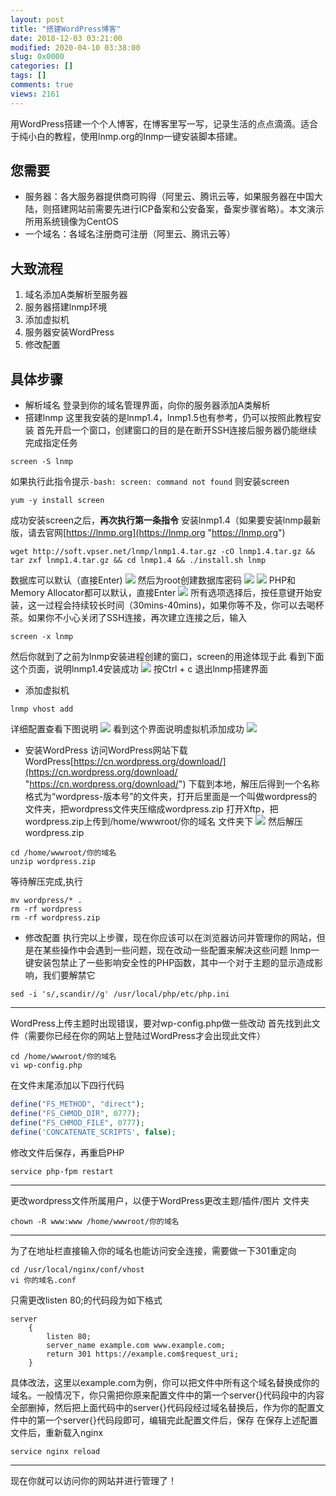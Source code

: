 ```yaml
---
layout: post
title: "搭建WordPress博客"
date: 2018-12-03 03:21:00
modified: 2020-04-10 03:38:00
slug: 0x0000
categories: []
tags: []
comments: true
views: 2161
---
```

用WordPress搭建一个个人博客，在博客里写一写，记录生活的点点滴滴。适合于纯小白的教程，使用lnmp.org的lnmp一键安装脚本搭建。<!--more-->
## 您需要
- 服务器：各大服务器提供商可购得（阿里云、腾讯云等，如果服务器在中国大陆，则搭建网站前需要先进行ICP备案和公安备案，备案步骤省略）。本文演示所用系统镜像为CentOS
- 一个域名：各域名注册商可注册（阿里云、腾讯云等）

## 大致流程
1. 域名添加A类解析至服务器
1. 服务器搭建lnmp环境
1. 添加虚拟机
1. 服务器安装WordPress
1. 修改配置

## 具体步骤
- 解析域名
登录到你的域名管理界面，向你的服务器添加A类解析
- 搭建lnmp
这里我安装的是lnmp1.4，lnmp1.5也有参考，仍可以按照此教程安装
首先开启一个窗口，创建窗口的目的是在断开SSH连接后服务器仍能继续完成指定任务
```shell
screen -S lnmp
```
如果执行此指令提示`-bash: screen: command not found`
则安装screen
```shell
yum -y install screen
```
成功安装screen之后，**再次执行第一条指令**
安装lnmp1.4（如果要安装lnmp最新版，请去官网[https://lnmp.org](https://lnmp.org "https://lnmp.org")
```shell
wget http://soft.vpser.net/lnmp/lnmp1.4.tar.gz -cO lnmp1.4.tar.gz && tar zxf lnmp1.4.tar.gz && cd lnmp1.4 && ./install.sh lnmp
```
数据库可以默认（直接Enter)
![](/img/0000/0000-1.png)
然后为root创建数据库密码
![](/img/0000/0000-2.png)
![](/img/0000/0000-3.png)
PHP和Memory Allocator都可以默认，直接Enter
![](/img/0000/0000-4.png)
所有选项选择后，按任意键开始安装，这一过程会持续较长时间（30mins-40mins)，如果你等不及，你可以去喝杯茶。如果你不小心关闭了SSH连接，再次建立连接之后，输入
```shell
screen -x lnmp
```
然后你就到了之前为lnmp安装进程创建的窗口，screen的用途体现于此
看到下面这个页面，说明lnmp1.4安装成功
![](/img/0000/0000-5.png)
按Ctrl + c 退出lnmp搭建界面

- 添加虚拟机
```shell
lnmp vhost add
```
详细配置查看下图说明
![](/img/0000/0000-6.jpg)
看到这个界面说明虚拟机添加成功
![](/img/0000/0000-7.png)
- 安装WordPress
访问WordPress网站下载WordPress[https://cn.wordpress.org/download/](https://cn.wordpress.org/download/ "https://cn.wordpress.org/download/")
下载到本地，解压后得到一个名称格式为“wordpress-版本号”的文件夹，打开后里面是一个叫做wordpress的文件夹，把wordpress文件夹压缩成wordpress.zip
打开Xftp，把wordpress.zip上传到/home/wwwroot/你的域名 文件夹下
![](/img/0000/0000-8.png)
然后解压wordpress.zip
```shell
cd /home/wwwroot/你的域名
unzip wordpress.zip
```
等待解压完成,执行
```shell
mv wordpress/* .
rm -rf wordpress
rm -rf wordpress.zip
```
- 修改配置
执行完以上步骤，现在你应该可以在浏览器访问并管理你的网站，但是在某些操作中会遇到一些问题，现在改动一些配置来解决这些问题
lnmp一键安装包禁止了一些影响安全性的PHP函数，其中一个对于主题的显示造成影响，我们要解禁它
```shell
sed -i 's/,scandir//g' /usr/local/php/etc/php.ini
```

 ------------
WordPress上传主题时出现错误，要对wp-config.php做一些改动
首先找到此文件（需要你已经在你的网站上登陆过WordPress才会出现此文件）
```shell
cd /home/wwwroot/你的域名
vi wp-config.php
```
在文件末尾添加以下四行代码
```php
define("FS_METHOD", "direct");
define("FS_CHMOD_DIR", 0777);
define("FS_CHMOD_FILE", 0777);
define('CONCATENATE_SCRIPTS', false);
```
修改文件后保存，再重启PHP
```shell
service php-fpm restart
```

 ------------
更改wordpress文件所属用户，以便于WordPress更改主题/插件/图片 文件夹
```shell
chown -R www:www /home/wwwroot/你的域名
```

 ------------
为了在地址栏直接输入你的域名也能访问安全连接，需要做一下301重定向
```shell
cd /usr/local/nginx/conf/vhost
vi 你的域名.conf
```
只需更改listen 80;的代码段为如下格式
```shell
server
    {
        listen 80;
        server_name example.com www.example.com;
        return 301 https://example.com$request_uri;
    }
```
具体改法，这里以example.com为例，你可以把文件中所有这个域名替换成你的域名。一般情况下，你只需把你原来配置文件中的第一个server{}代码段中的内容全部删掉，然后把上面代码中的server{}代码段经过域名替换后，作为你的配置文件中的第一个server{}代码段即可，编辑完此配置文件后，保存
在保存上述配置文件后，重新载入nginx
```shell
service nginx reload
```

------------


现在你就可以访问你的网站并进行管理了！